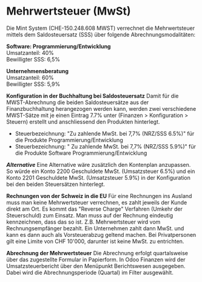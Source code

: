 # Mehrwertsteuer (MwSt)
Die Mint System (CHE-150.248.608 MWST) verrechnet die Mehrwertsteuer mittels dem Saldosteuersatz (SSS) über folgende Abrechnungsmodalitäten:

**Software: Programmierung/Entwicklung**  
Umsatzanteil: 40%  
Bewilligter SSS: 6,5%  

**Unternehmensberatung**  
Umsatzanteil: 60%  
Bewilligter SSS: 5,9%  

**Konfiguration in der Buchhaltung bei Saldosteuersatz**
Damit für die MWST-Abrechnung die beiden Saldosteuersätze aus der Finanzbuchhaltung herangezogen werden kann, werden zwei verschiedene MWST-Sätze mit je einen Eintrag 7.7% unter (Finanzen > Konfiguration > Steuern) erstellt und anschliessend den Produkten hinterlegt. 
- Steuerbezeichnung: "Zu zahlende MwSt. bei 7,7% (NRZ/SSS 6.5%)" für die Produkte Programmierung/Entwicklung
- Steuerbezeichnung: "	Zu zahlende MwSt. bei 7,7% (NRZ/SSS 5.9%)" für die Produkte Software Programmierung/Entwicklung

***Alternative***
Eine Alternative wäre zusätzlich den Kontenplan anzupassen. So würde ein Konto 2200 Geschuldete MwSt. (Umsatzsteuer 6.5%) und ein Konto 2201 Geschuldete MwSt. (Umsatzsteuer 5.9%) in der Konfiguration bei den beiden Steuersätzen hinterlegt.

**Rechnungen von der Schweiz in die EU**
Für eine Rechnungen ins Ausland muss man keine Mehrwertsteuer verrechnen, es zahlt jeweils der Kunde direkt am Ort. Es kommt das "Reverse Charge" Verfahren (Umkehr der Steuerschuld) zum Einsatz. Man muss auf der Rechnung eindeutig kennzeichnen, dass das so ist. Z.B. Mehrwertsteuer wird vom Rechnungsempfänger bezahlt.
Ein Unternehmen zahlt dann MwSt. und kann es dann auch als Vorsteuerabzug geltend machen. Bei Privatpersonen gilt eine Limite von CHF 10'000, darunter ist keine MwSt. zu entrichten.

**Abrechnung der Mehrwertsteuer**
Die Abrechnung erfolgt quartalsweise über das zugestellte Formular in Papierform. In Odoo Finanzen wird der Umsatzsteuerbericht über den Menüpunkt Berichtswesen ausgegeben. Dabei wird die Abrechnungsperiode (Quartal) im Filter ausgewählt.






